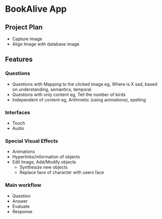 BookAlive App
=============
Project Plan
------------

- Capture Image
- Align Image with database image

Features
--------

### Questions
- Questions with Mapping to the clicked image
    eg, Where is X sad, based on understanding, semantics, temporal
- Questions with only content
    eg, Tell the number of birds
- Independent of content
    eg, Arithmetic (using animations), spelling

### Interfaces
- Touch
- Audio

### Special Visual Effects
- Animations
- Hyperlinks/information of objects
- Edit Image, Add/Modify objects
    - Synthesize new objects
    - Replace face of character with users face

### Main workflow
- Question
- Answer
- Evaluate
- Response
